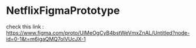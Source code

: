 # NetflixFigmaPrototype
check this link : https://www.figma.com/proto/UlMeOgCyB4bstWeVmxZnAL/Untitled?node-id=0-1&t=m6igaQMQ7olVUcJX-1
